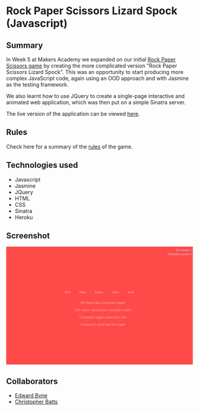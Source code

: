 # Rock Paper Scissors Lizard Spock (Javascript)

## Summary

In Week 5 at Makers Academy we expanded on our initial [Rock Paper Scissors game](https://github.com/ejbyne/js-rock-paper-scissors) by creating the more complicated version "Rock Paper Scissors Lizard Spock". This was an opportunity to start producing more complex JavaScript code, again using an OOD approach and with Jasmine as the testing framework.

We also learnt how to use JQuery to create a single-page interactive and animated web application, which was then put on a simple Sinatra server.

The live version of the application can be viewed [here](https://js-rpsls.herokuapp.com).

## Rules

Check here for a summary of the [rules](http://www.samkass.com/theories/RPSSL.html) of the game.

## Technologies used

- Javascript
- Jasmine
- JQuery
- HTML
- CSS
- Sinatra
- Heroku

## Screenshot

<img src="images/game_screenshot.png">

## Collaborators

- [Edward Byne](http://www.github.com/ejbyne)
- [Christopher Batts](http://www.github.com/chrisjbatts)
